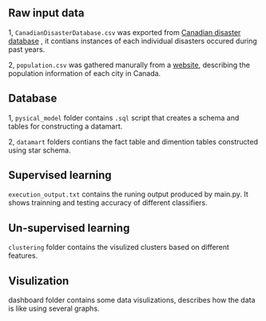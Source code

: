 ## Raw input data

1, `CanadianDisasterDatabase.csv` was exported from [Canadian disaster database](https://www.publicsafety.gc.ca/cnt/rsrcs/cndn-dsstr-dtbs/index-en.aspx) , it contians instances of each individual disasters occured during past years.

2, `population.csv` was gathered manurally from a [website](https://worldpopulationreview.com/countries/cities/canada), describing the population information of each city in Canada.



## Database

1, `pysical_model` folder contains `.sql` script that creates a schema and tables for constructing a datamart.

2, `datamart` folders contians the fact table and dimention tables constructed using star schema.



## Supervised learning

`execution_output.txt` contains the runing output produced by main.py. It shows trainning and testing accuracy of different classifiers.



## Un-supervised learning

`clustering` folder contains the visulized clusters based on different features.



## Visulization

dashboard folder contains some data visulizations, describes how the data is like using several graphs.